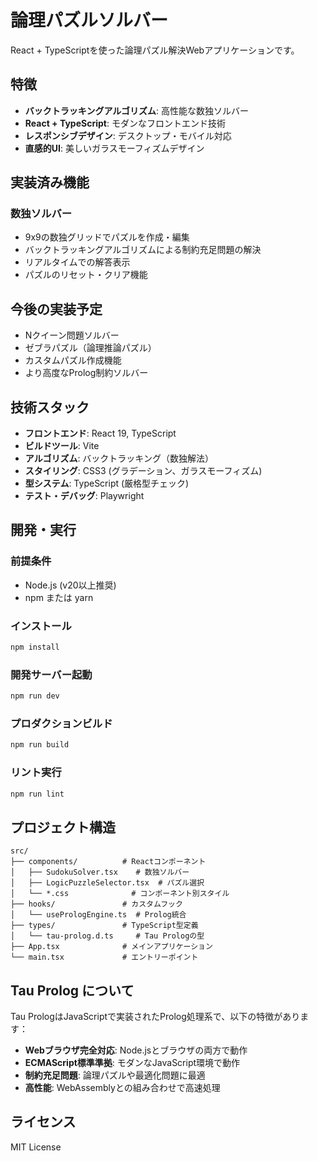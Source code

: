 # 論理パズルソルバー

React + TypeScriptを使った論理パズル解決Webアプリケーションです。

## 特徴

- **バックトラッキングアルゴリズム**: 高性能な数独ソルバー
- **React + TypeScript**: モダンなフロントエンド技術
- **レスポンシブデザイン**: デスクトップ・モバイル対応
- **直感的UI**: 美しいガラスモーフィズムデザイン

## 実装済み機能

### 数独ソルバー
- 9x9の数独グリッドでパズルを作成・編集
- バックトラッキングアルゴリズムによる制約充足問題の解決
- リアルタイムでの解答表示
- パズルのリセット・クリア機能

## 今後の実装予定

- Nクイーン問題ソルバー
- ゼブラパズル（論理推論パズル）
- カスタムパズル作成機能
- より高度なProlog制約ソルバー

## 技術スタック

- **フロントエンド**: React 19, TypeScript
- **ビルドツール**: Vite
- **アルゴリズム**: バックトラッキング（数独解法）
- **スタイリング**: CSS3 (グラデーション、ガラスモーフィズム)
- **型システム**: TypeScript (厳格型チェック)
- **テスト・デバッグ**: Playwright

## 開発・実行

### 前提条件
- Node.js (v20以上推奨)
- npm または yarn

### インストール
```bash
npm install
```

### 開発サーバー起動
```bash
npm run dev
```

### プロダクションビルド
```bash
npm run build
```

### リント実行
```bash
npm run lint
```

## プロジェクト構造

```
src/
├── components/          # Reactコンポーネント
│   ├── SudokuSolver.tsx    # 数独ソルバー
│   ├── LogicPuzzleSelector.tsx  # パズル選択
│   └── *.css              # コンポーネント別スタイル
├── hooks/               # カスタムフック
│   └── usePrologEngine.ts  # Prolog統合
├── types/               # TypeScript型定義
│   └── tau-prolog.d.ts     # Tau Prologの型
├── App.tsx              # メインアプリケーション
└── main.tsx             # エントリーポイント
```

## Tau Prolog について

Tau PrologはJavaScriptで実装されたProlog処理系で、以下の特徴があります：

- **Webブラウザ完全対応**: Node.jsとブラウザの両方で動作
- **ECMAScript標準準拠**: モダンなJavaScript環境で動作
- **制約充足問題**: 論理パズルや最適化問題に最適
- **高性能**: WebAssemblyとの組み合わせで高速処理

## ライセンス

MIT License
